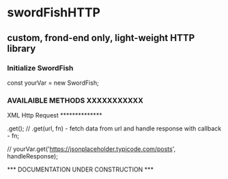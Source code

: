# swordFishHTTP

## custom, frond-end only, light-weight HTTP library

### Initialize SwordFish

const yourVar = new SwordFish;

### AVAILAIBLE METHODS XXXXXXXXXXX

XML Http Request **************

.get();
// .get(url, fn) - fetch data from url and handle response with callback - fn;

// yourVar.get('https://jsonplaceholder.typicode.com/posts', handleResponse);

 *** DOCUMENTATION UNDER CONSTRUCTION ***
